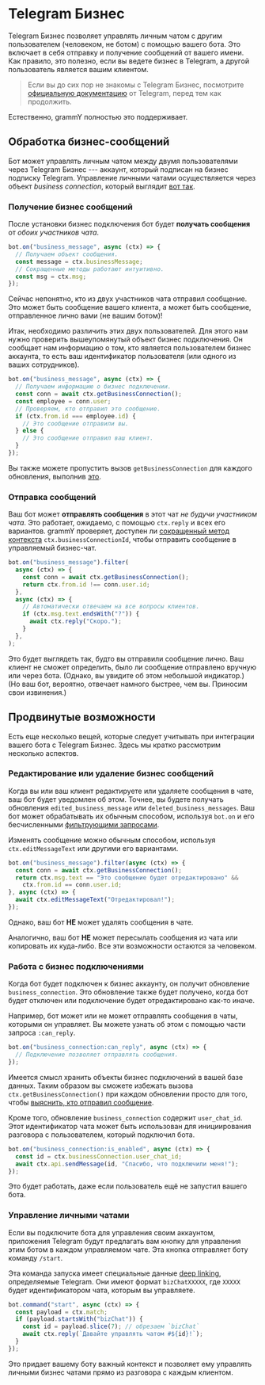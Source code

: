 # Telegram Бизнес

Telegram Бизнес позволяет управлять личным чатом с другим пользователем
(человеком, не ботом) с помощью вашего бота. Это включает в себя отправку и получение сообщений
от вашего имени. Как правило, это полезно, если вы ведете бизнес в Telegram, а
другой пользователь является вашим клиентом.

> Если вы до сих пор не знакомы с Telegram Бизнес, посмотрите
> [официальную документацию](https://core.telegram.org/bots#manage-your-business)
> от Telegram, перед тем как продолжить.

Естественно, grammY полностью это поддерживает.

## Обработка бизнес-сообщений

Бот может управлять личным чатом между двумя пользователями через Telegram
Бизнес --- аккаунт, который подписан на бизнес подписку Telegram. Управление
личными чатами осуществляется через объект _business connection_, который
выглядит [вот так](/ref/types/businessconnection).

### Получение бизнес сообщений

После установки бизнес подключения бот будет **получать сообщения** от _обоих
участников чата_.

```ts
bot.on("business_message", async (ctx) => {
  // Получаем объект сообщения.
  const message = ctx.businessMessage;
  // Сокращенные методы работают интуитивно.
  const msg = ctx.msg;
});
```

Сейчас непонятно, кто из двух участников чата отправил сообщение. Это может быть
сообщение вашего клиента, а может быть сообщение, отправленное лично вами (не
вашим ботом)!

Итак, необходимо различить этих двух пользователей. Для этого нам нужно проверить
вышеупомянутый объект бизнес подключения. Он сообщает нам информацию о том, кто является
пользователем бизнес аккаунта, то есть ваш идентификатор пользователя
(или одного из ваших сотрудников).

```ts
bot.on("business_message", async (ctx) => {
  // Получаем информацию о бизнес подключении.
  const conn = await ctx.getBusinessConnection();
  const employee = conn.user;
  // Проверяем, кто отправил это сообщение.
  if (ctx.from.id === employee.id) {
    // Это сообщение отправили вы.
  } else {
    // Это сообщение отправил ваш клиент.
  }
});
```

Вы также можете пропустить вызов `getBusinessConnection` для каждого обновления,
выполнив [это](#работа-с-бизнес-подключениями).

### Отправка сообщений

Ваш бот может **отправлять сообщения** в этот чат _не будучи участником чата_.
Это работает, ожидаемо, с помощью `ctx.reply` и всех его вариантов.
grammY проверяет, доступен ли
[сокращенный метод контекста](../guide/context#краткая-запись)
`ctx.businessConnectionId`, чтобы отправить сообщение в управляемый бизнес-чат.

```ts
bot.on("business_message").filter(
  async (ctx) => {
    const conn = await ctx.getBusinessConnection();
    return ctx.from.id !== conn.user.id;
  },
  async (ctx) => {
    // Автоматически отвечаем на все вопросы клиентов.
    if (ctx.msg.text.endsWith("?")) {
      await ctx.reply("Скоро.");
    }
  },
);
```

Это будет выглядеть так, будто вы отправили сообщение лично. Ваш клиент не
сможет определить, было ли сообщение отправлено вручную или через бота. (Однако,
вы увидите об этом небольшой индикатор.) (Но ваш бот, вероятно, отвечает
намного быстрее, чем вы. Приносим свои извинения.)

## Продвинутые возможности

Есть еще несколько вещей, которые следует учитывать при интеграции вашего бота с
Telegram Бизнес. Здесь мы кратко рассмотрим несколько аспектов.

### Редактирование или удаление бизнес сообщений

Когда вы или ваш клиент редактируете или удаляете сообщения в чате, ваш бот
будет уведомлен об этом. Точнее, вы будете получать обновления
`edited_business_message` или `deleted_business_messages`. Ваш бот может
обрабатывать их обычным способом, используя `bot.on` и его бесчисленными
[фильтрующими запросами](../guide/filter-queries).

Изменять сообщение можно обычным способом, используя `ctx.editMessageText` или другими его вариантами.

```ts
bot.on("business_message").filter(async (ctx) => {
  const conn = await ctx.getBusinessConnection();
  return ctx.msg.text == "Это сообщение будет отредактировано" &&
    ctx.from.id == conn.user.id;
}, async (ctx) => {
  await ctx.editMessageText("Отредактировал!");
});
```

Однако, ваш бот **НЕ** может удалять сообщения в чате.

Аналогично, ваш бот **НЕ** может пересылать сообщения из чата или копировать их
куда-либо. Все эти возможности остаются за человеком.

### Работа с бизнес подключениями

Когда бот будет подключен к бизнес аккаунту, он получит обновление
`business_connection`. Это обновление также будет получено, когда бот будет
отключен или подключение будет отредактировано как-то иначе.

Например, бот может или не может отправлять сообщения в чаты, которыми он
управляет. Вы можете узнать об этом с помощью части запроса `:can_reply`.

```ts
bot.on("business_connection:can_reply", async (ctx) => {
  // Подключение позволяет отправлять сообщения.
});
```

Имеется смысл хранить объекты бизнес подключений в вашей базе данных. Таким образом вы
сможете избежать вызова `ctx.getBusinessConnection()` при каждом обновлении
просто для того, чтобы
[выяснить, кто отправил сообщение](#получение-бизнес-сообщении).

Кроме того, обновление `business_connection` содержит `user_chat_id`. Этот
идентификатор чата может быть использован для инициирования разговора с
пользователем, который подключил бота.

```ts
bot.on("business_connection:is_enabled", async (ctx) => {
  const id = ctx.businessConnection.user_chat_id;
  await ctx.api.sendMessage(id, "Спасибо, что подключили меня!");
});
```

Это будет работать, даже если пользователь ещё не запустил вашего бота.

### Управление личными чатами

Если вы подключите бота для управления своим аккаунтом, приложения Telegram
будут предлагать вам кнопку для управления этим ботом в каждом управляемом чате.
Эта кнопка отправляет боту команду `/start`.

Эта команда запуска имеет специальные данные
[deep linking](../guide/commands#поддержка-deep-linking), определяемые Telegram.
Они имеют формат `bizChatXXXXX`, где `XXXXX` будет идентификатором чата, которым
вы управляете.

```ts
bot.command("start", async (ctx) => {
  const payload = ctx.match;
  if (payload.startsWith("bizChat")) {
    const id = payload.slice(7); // обрезаем `bizChat`
    await ctx.reply(`Давайте управлять чатом #${id}!`);
  }
});
```

Это придает вашему боту важный контекст и позволяет ему управлять
личными бизнес чатами прямо из разговора с каждым клиентом.

